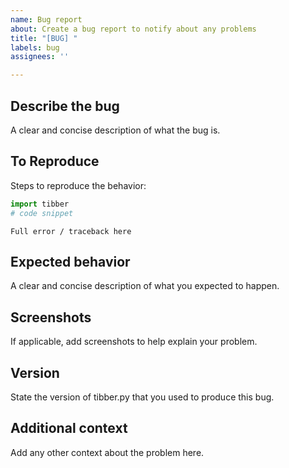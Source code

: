 ```yaml
---
name: Bug report
about: Create a bug report to notify about any problems
title: "[BUG] "
labels: bug
assignees: ''

---
```


## Describe the bug
A clear and concise description of what the bug is.

## To Reproduce
Steps to reproduce the behavior:
```py
import tibber
# code snippet
```
```
Full error / traceback here
```

## Expected behavior
A clear and concise description of what you expected to happen.

## Screenshots
If applicable, add screenshots to help explain your problem.

## Version
State the version of tibber.py that you used to produce this bug.

## Additional context
Add any other context about the problem here.
